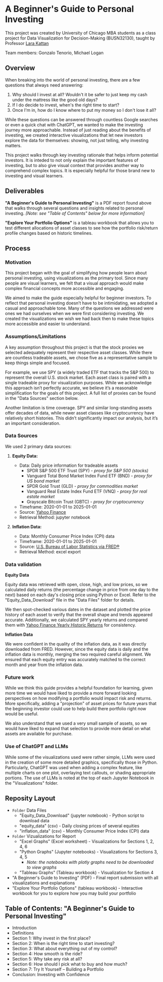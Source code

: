 # A Beginner's Guide to Personal Investing
This project was created by University of Chicago MBA students as a class project for Data Visualization for Decision-Making (BUSN32130), taught by Professor [Lara Kattan](https://www.chicagobooth.edu/faculty/directory/k/lara-kattan)

Team members: Gonzalo Tenorio, Michael Logan

## Overview
When breaking into the world of personal investing, there are a few questions that always need answering:
1. Why should I invest at all? Wouldn't it be safer to just keep my cash under the mattress like the good old days?
2. If I do decide to invest, when's the right time to start?
3. Once I'm in, how do I know where to put my money so I don't lose it all?

While these questions can be answered through countless Google searches or even a quick chat with ChatGPT, we wanted to make the investing journey more approachable. Instead of just reading about the benefits of investing, we created interactive visualizations that let new investors explore the data for themselves: showing, not just telling, why investing matters.

This project walks through key investing rationale that helps inform potential investors. It is inteded to not only explain the important features of investing, but to also give visual context that provides another way to comprehend complex topics. It is especially helpful for those brand new to investing and visual learners.

## Deliverables
**"A Beginner's Guide to Personal Investing"** is a PDF report found above that walks through several questions and insights related to personal investing. *[Note: see "Table of Contents" below for more information]* 

**"Explore Your Portfolio Options"** is a tableau workbook that allows you to test different allocations of asset classes to see how the portfolio risk/return profile changes based on historic timelines. 

## Process
### Motivation
This project began with the goal of simplifying how people learn about personal investing, using visualizations as the primary tool. Since many people are visual learners, we felt that a visual approach would make complex financial concepts more accessible and engaging.

We aimed to make the guide especially helpful for beginner investors. To reflect that personal investing doesn’t have to be intimidating, we adopted a casual and approachable tone. Many of the questions we addressed were ones we had ourselves when we were first considering investing. We created the visualizations we wish we had back then to make these topics more accessible and easier to understand.

### Assumptions/Limitations
A key assumption throughout this project is that the stock proxies we selected adequately represent their respective asset classes. While there are countless tradeable assets, we chose five as a representative sample to keep things simple and focused.

For example, we use SPY (a widely traded ETF that tracks the S&P 500) to represent the overall U.S. stock market. Each asset class is paired with a single tradeable proxy for visualization purposes. While we acknowledge this approach isn’t perfectly accurate, we believe it’s a reasonable simplification for the goals of this project. A full list of proxies can be found in the "Data Sources" section below.

Another limitation is time coverage. SPY and similar long-standing assets offer decades of data, while newer asset classes like cryptocurrency have relatively short histories. This didn’t significantly impact our analysis, but it’s an important consideration.

### Data Sources
We used 2 primary data sources: 
1. **Equity Data:**
   * Data: Daily price information for tradeable assets
        * SPDR S&P 500 ETF Trust (SPY) - *proxy for S&P 500 (stocks)*
        * Vanguard Total Bond Market Index Fund ETF (BND) - *proxy for US bond market*
        * SPDR Gold Trust (GLD) - *proxy for commodities market*
        * Vanguard Real Estate Index Fund ETF (VNQ) - *proxy for real estate market*
        * Grayscale Bitcoin Trust (GBTC) - *proxy for cryptocurrency*
   * Timeframe: 2020-01-01 to 2025-01-01
   * Source: [Yahoo Finance](https://finance.yahoo.com/)
   * Retrieval Method: jupyter notebook

2. **Inflation Data:**
   * Data: Monthly Consumer Price Index (CPI) data
   * Timeframe: 2020-01-01 to 2025-01-01
   * Source: [U.S. Bureau of Labor Statistics via FRED®](https://fred.stlouisfed.org/series/CPIAUCSL)
   * Retrieval Method: excel export
  
### Data validation
**Equity Data**

Equity data was retrieved with open, close, high, and low prices, so we calculated daily returns (the percentage change in price from one day to the next) based on each day's closing price using Python or Excel. Refer to the "Equity_Data_Download" file in the "Data Files" folder for details.

We then spot-checked various dates in the dataset and plotted the price history of each asset to verify that the overall shape and trends appeared accurate. Additionally, we calculated SPY yearly returns and compared them with [Yahoo Finance Yearly Historic Returns](https://finance.yahoo.com/quote/SPY/performance/?guccounter=1&guce_referrer=aHR0cHM6Ly93d3cuZ29vZ2xlLmNvbS8&guce_referrer_sig=AQAAAIRildlPZJFMbluMnDgA-AulwkGT5irlw1iAzw1r-xcGJ85ZVsxgBqYE5vbRJhZ4a2C4u8b1JULHvQ3mF1NZkzcicC2yHtvKm-k8OASMQ8NnfAaWL0zq0ZKGrfoUqxk0sbBlaPBo7eD2JlP8G_nOvGTHP2mCo3Q7mr9aWslVJKTl) for consistency. 

**Inflation Data**

We were confident in the quality of the inflation data, as it was directly downloaded from FRED. However, since the equity data is daily and the inflation data is monthly, merging the two required careful alignment. We ensured that each equity entry was accurately matched to the correct month and year from the inflation data.

### Future work
While we think this guide provides a helpful foundation for learning, given more time we would have liked to provide a more forward looking perspectives on how modifying a portfolio would impact risk and returns. More specifically, adding a "projection" of asset prices for future years that the beginning investor could use to help build there portfolio right now would be useful. 

We also understand that we used a very small sample of assets, so we would have liked to expand that selection to provide more detail on what assets are available for purchase.

### Use of ChatGPT and LLMs
While some of the visualizations used were rather simple, LLMs were used in the creation of some more detailed graphics, specifically those in Python. Particularly, ChatGPT was used when adding a complex feature, like multiple charts on one plot, overlaying text callouts, or shading appropriate portions. The use of LLMs is noted at the top of each Jupyter Notebook in the "Visualizations" folder. 

## Reposity Layout
* `Folder` Data Files
  * "Equity_Data_Download" (jupyter notebook) - Python script to download data
  * "equity_data" (csv) - Daily closing prices of several equities
  * "inflation_data" (csv) - Monthly Consumer Price Index (CPI) data
* `Folder` Vizualizations for Report
  * "Excel Graphs" (Excel worksheet) - Visualizations for Sections 1, 2, 4, 6
  * "Python Graphs" (Jupyter notebooks) - Visualizations for Sections 3, 4, 5
      * *Note: the notebooks with plotly graphs need to be downloaded to view graphs*
  * "Tableau Graphs" (Tableau workbook) - Visualization for Section 4
* "A Beginner's Guide to Investing" (PDF) - Final report submission with all visualizations and explanations
* "Explore Your Portfolio Options" (tableau workbook) - Interactive workbook for you to explore how you may build your portfolio

## Table of Contents: "A Beginner's Guide to Personal Investing"
* Introduction
* Definitions
* Section 1: Why invest in the first place?
* Section 2: When is the right time to start investing?
* Section 3: What about everything out of my control?
* Section 4: How smooth is the ride?
* Section 5: Why take any risk at all?
* Section 6: How should I pick what to buy and how much?
* Section 7: Try It Yourself – Building a Portfolio
* Conclusion: Investing with Confidence

